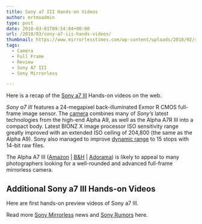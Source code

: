 ```yaml
---
title: Sony a7 III Hands-on Videos
author: mrtmsadmin
type: post
date: 2018-03-01T09:54:04+00:00
url: /2018/03/sony-a7-iii-hands-videos/
thumbnail: https://www.mirrorlesstimes.com/wp-content/uploads/2018/02/sony-a7-iii.jpg
tags:
  - Camera
  - Full Frame
  - Review
  - Sony A7 III
  - Sony Mirrorless

---
```

Here is a recap of the [Sony a7 III][1] Hands-on videos on the web.

_Sony_ _a7 III_ features a 24-megapixel back-illuminated Exmor R CMOS full-frame image sensor. The [camera][2] combines many of _Sony&#8217;s_ latest technologies from the high-end Alpha A9, as well as the Alpha A7R III into a compact body. Latest BIONZ X image processor ISO sensitivity range greatly improved with an extended ISO ceiling of 204,800 (the same as the Alpha A9). Sony also managed to improve <u>dynamic range</u> to 15 stops with 14-bit raw files.

The Alpha A7 III (<a href="https://www.amazon.com/dp/B07B43WPVK/?tag=daicamnew-20" target="_blank" rel="noopener noreferrer nofollow" data-wpel-link="external" data-amzn-asin="B07B43WPVK">Amazon</a> | <a href="https://www.bhphotovideo.com/c/product/1394217-REG/sony_ilce_7m3_alpha_a7_iii_mirrorless.html/BI/20175/KBID/14249" target="_new" rel="nofollow" data-wpel-link="external">B&H</a> | <a href="https://adorama.evyy.net/c/63923/51926/1036?u=https%3A%2F%2Fwww.adorama.com%2Fisoa7m3.html" target="_new" rel="nofollow" data-wpel-link="external">Adorama</a>) is likely to appeal to many photographers looking for a well-rounded and advanced full-frame mirrorless camera.<!--more-->

## Additional Sony a7 III Hands-on Videos

Here are first hands-on preview videos of Sony a7 III.







  
  


Read more <a href="https://www.mirrorlesstimes.com/tag/sony-mirrorless/" target="_blank" rel="noopener">Sony Mirrorless</a> news and <a href="https://www.dailycameranews.com/tag/sony-rumors/" target="_blank" rel="noopener">Sony Rumors</a> here.

 [1]: https://www.mirrorlesstimes.com/tag/sony-a7-iii/
 [2]: https://www.dailycameranews.com/tag/camera/